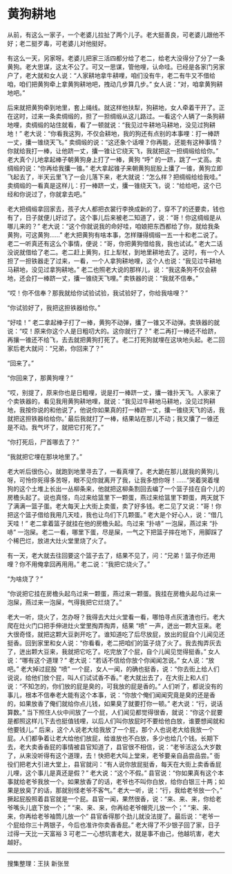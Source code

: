 # 黄狗耕地

从前，有这么一家子，一个老婆儿拉扯了两个儿子。老大挺善良，可老婆儿跟他不好；老二挺歹毒，可老婆儿对他挺好。

有这么一天，另家呀。老婆儿把家三活四都分给了老二，给老大没得分了分了一条黄狗。老大思谋，这太不公了。可又一思谋，管他哩，认命哇。已经是各家门另家户了，老大就和女人说：“人家耕地拿牛耕哩，咱们没有牛，老二有牛又不借给咱，咱们把黄狗牵上拿黄狗耕地吧，拽动几步算几步。” 女人说：“对，咱拿黄狗耕地吧。”

后来就把黄狗牵到地里，套上绳线。就这样他扶犁，狗耕地，女人牵着干开了。正在这时，过来一条卖绸缎的，担了一担绸缎从这儿路过。一看这个人辆了一条狗耕地哩，卖绸缎的站住就看，看了一顿就说：“我见过牛耕地马耕地，没见过狗耕地！” 老大说：“你看我这狗，不仅会耕地，我的狗还有点别的本事哩：打一棒跻一丈，攮一锥绕天飞。” 卖绸缎的说：“这还象个话哩？你再能，还能有这种事情？你就给我打一棒，让他跻一丈，攮一锥让它绕天飞，我就把这一担绸缎给给你。” 老大真个儿地拿起棒子朝黄狗身上打了一棒，黄狗 “呼” 的一跻，跳了一丈高。卖绸缎的说：“你再给我攮一锥。” 老大拿起锥子来朝黄狗屁股上攮了一锥，黄狗立即飞起去了，半天云里飞了一会儿落下来，老大就说：“怎么样？把绸缎给给我哇。” 卖绸缎的一看真是这样儿：打一棒跻一丈，攮一锥绕天飞，说：“给给吧，这个已经和你说过了，你就拿去吧。”

老大把绸缎拿回家去，孩子大人都把衣裳行李换成新的了，穿不了的还要卖，钱也有了，日子就便儿好过了。这个事儿后来被老二知道了，说：“哥！你这绸缎是从哪儿来的？” 老大说：“这个你就说我的命好哇，咱娘把东西都给了你，就给我条黄狗，可这黄狗……” 老大把黄狗有啥本事，怎样赚得绸缎一五一十和老二说了。老二一听真还有这么个事情，便说：“哥，你把黄狗借给我，我也试试。” 老大二话没说就借给了老二。老二赶上黄狗，扛上犁杖，到地里耕地去了。这时，有一个人担了一担铁器走了过来，一看，一个人拿狗耕地哩，这个人也说：“我见过牛耕地马耕地，没见过拿狗耕地。” 老二也照老大说的那样儿，说：“我这条狗不仅会耕地，还会打一棒跻一丈，攮一锥绕天飞哩。” 卖铁器的说：“我就不信奉。”

“哎！你不信奉？那我就给你试验试验，我试验好了，你给我啥哩？”

“你试验好了，我把这担铁器给你。”

“好哇！” 老二拿起棒子打了一棒，黄狗不动弹，攮了一锥又不动弹。卖铁器的就说：“哎！原来你这个人是日粗叨大的。这你就行了？” 老二再打一棒还不给跻，再攘一锥还不给飞，去去就把黄狗打死了。老二打死狗就埋在这块地头起。老二回家后老大就问：“兄弟，你回来了？”

“回来了。”

“你回来了，那黄狗哩？”

“哎，别提了，原来你也是日粗哩，说是打一棒跻一丈，攮一锥扑天飞。人家来了个卖铁器的，看见我用黄狗耕地哩，就说：“我见过牛耕地马耕地，没见过狗耕地，我按你说的和他说了，他说你如果真的打一棒跻一丈，攮一锥绕天飞的话，我就把这担铁器给给你。’ 最后我就打了一棒，结果站在那儿不动；我又攮了一锥还是不动。我气坏了，就把它打死了。”

“你打死后，尸首哪去了？”

“我就把它埋在那块地里了。”

老大听后很伤心，就跑到地里寻去了，一看真埋了。老大跪在那儿就我的黄狗儿呀，可怜你死得多苦呀，眼不见你就离开了我，让我多想你呀！……”哭着哭着埋狗的这个土堆上长出一丛柳条来，他就把这柳条割回去编了一个篮子挂在自个儿的房檐头起了。说也真怪，鸟过来给篮里下一颗蛋，燕过来给篮里下颗蛋，两天就下了满满一篮子蛋。老大每天上大街上卖蛋，卖了好多钱。老二见了又说：“哥！你把这个篮子借给我用几天哇，我也让鸟们下几颗蛋。” 老大是个好心人，说：“借几天哇！” 老二拿着篮子就挂在他的房檐头起。鸟过来 “扑哧” 一泡屎，燕过来 “扑哧” 一泡屎。老二一看，哪里下蛋，尽是屎，一气之下把篮子摔在地下，用脚踩了个稀巴烂，放进大灶火堂里烧了火了。

有一天，老大就去往回要这个篮子去了，结果不见了，问：“兄弟！篮子你还用哩？你不用俺拿回再用用。” 老二说：“我把它烧火了。”

“为啥烧了？”

“你说把它挂在房檐头起鸟过来一颗蛋，燕过来一颗蛋。我挂在房檐头起鸟过来一泡屎，燕过来一泡屎，气得我把它烂烧了。”

老大一听，烧火了，怎办呀？我得去大灶火堂看一看，哪怕寻点灰渣渣也行。老大爬在灶火门口把手伸进灶火堂里掏弄掏弄，结果 “喷” 一声，迸出一颗大豆来。老大很奇怪，就把这颗大豆剥开吃了。谁知道吃了后尽放屁，放出的屁自个儿闻见还挺香。回到家里和女人说：“你看看，老二把咱们的篮子烧了火了。我去掏弄灰去了，迸出颗大豆来，我就把它吃了。吃完放了个屁，自个儿闻见觉得挺香。” 女人说：“哪有这个道理？” 老大说：“若话不信给你放个你闻闻怎说。” 女人说：“放吧。” 老大掉过屁股 “喷” 一个屁，女人一闻，的确也挺香，说：“你去街上给人们说说，给他们放个屁，叫人们试试香不香。” 老大就出去了，在大街上和人们说：“不知怎的，你们放的屁是臭的，可我放的屁是香的。” 人们听了，都说没有的事儿，根本不信奉老大能有这个本事，说：“你放个俺们闻闻究竟是臭的还是香的，如果放香了俺们就给你点儿钱，如果臭了就要打你一顿。” 老大说：“行，说话算数。” 当下照住人伙中间放了一个屁，人们闻见都觉得很香，就说：“你这个屁要是都照这样儿下去也挺值钱哩，以后人们叫你放屁时不要给他白放，谁要想闻就和他要钱儿。” 后来，这个人说老大给我放了一个屁，那个人也说老大给我放一个屁。人们都争着让老大给他们放屁，给谁放也不白放，多少也给几个钱。长期下去，老大卖香香屁的事情被县官知道了，县官很不相信，说：“老爷活这么大岁数了，从来没听得有这个道理，去！快把老大叫上堂来，老爷要亲自品尝品尝。” 衙役们把老大引进大堂上，县官就问：“有人说你放屁挺香，每天在大街上卖香香屁儿哩，这个事儿是真还是假？” 老大说：“这个不假。” 县官说：“你如果真有这个本事就给老爷我放一个。如果放香了的话，老爷也不叫你白放，给你白银三十两；如果是放臭了的话，那就别怪老爷不客气。” 老大一听，说：“行，我给老爷放一个。” 撅起屁股照着县官就是一个屁。县官一闻，果然很香，说：“来、来、来，你给老爷嘴头儿底下放一个；” “来、来、来，你再给老爷帽壳儿放一个；” “来、来、来，你再给老爷袖筒儿放一个” 县官香得那个劲儿就没法提了。最后说：“老爷一个屁给你三十两银子，今后也准许你卖香香屁。” 老大得了不少银子回了家，日子过得一天比一天富裕 3 可老二一心想坑害老大，就是事不由己，他越坑害，老大越好。

---

搜集整理：王扶 新张昱

